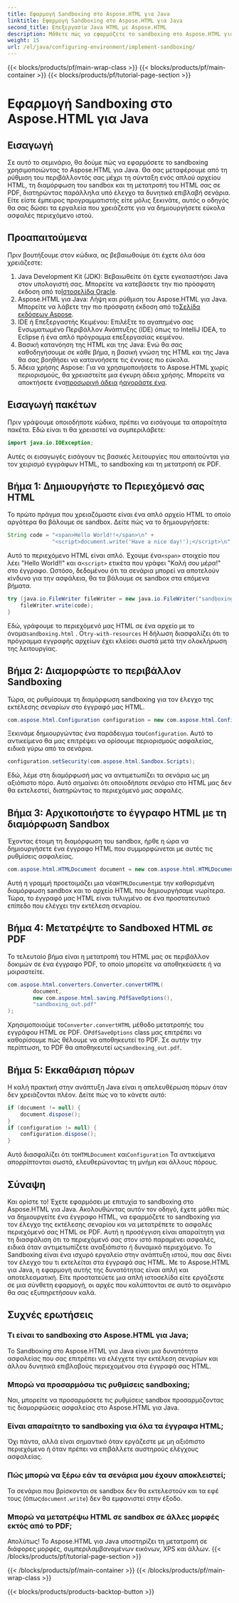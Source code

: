 ```yaml
---
title: Εφαρμογή Sandboxing στο Aspose.HTML για Java
linktitle: Εφαρμογή Sandboxing στο Aspose.HTML για Java
second_title: Επεξεργασία Java HTML με Aspose.HTML
description: Μάθετε πώς να εφαρμόζετε το sandboxing στο Aspose.HTML για Java για να ελέγχετε με ασφάλεια την εκτέλεση σεναρίων στα έγγραφά σας HTML και να τα μετατρέπετε σε PDF.
weight: 15
url: /el/java/configuring-environment/implement-sandboxing/
---
```


{{< blocks/products/pf/main-wrap-class >}}
{{< blocks/products/pf/main-container >}}
{{< blocks/products/pf/tutorial-page-section >}}

# Εφαρμογή Sandboxing στο Aspose.HTML για Java

## Εισαγωγή
Σε αυτό το σεμινάριο, θα δούμε πώς να εφαρμόσετε το sandboxing χρησιμοποιώντας το Aspose.HTML για Java. Θα σας μεταφέρουμε από τη ρύθμιση του περιβάλλοντός σας μέχρι τη σύνταξη ενός απλού αρχείου HTML, τη διαμόρφωση του sandbox και τη μετατροπή του HTML σας σε PDF, διατηρώντας παράλληλα υπό έλεγχο τα δυνητικά επιβλαβή σενάρια. Είτε είστε έμπειρος προγραμματιστής είτε μόλις ξεκινάτε, αυτός ο οδηγός θα σας δώσει τα εργαλεία που χρειάζεστε για να δημιουργήσετε εύκολα ασφαλές περιεχόμενο ιστού.
## Προαπαιτούμενα
Πριν βουτήξουμε στον κώδικα, ας βεβαιωθούμε ότι έχετε όλα όσα χρειάζεστε:
1.  Java Development Kit (JDK): Βεβαιωθείτε ότι έχετε εγκαταστήσει Java στον υπολογιστή σας. Μπορείτε να κατεβάσετε την πιο πρόσφατη έκδοση από το[Ιστοσελίδα Oracle](https://www.oracle.com/java/technologies/javase-downloads.html).
2.  Aspose.HTML για Java: Λήψη και ρύθμιση του Aspose.HTML για Java. Μπορείτε να λάβετε την πιο πρόσφατη έκδοση από το[Σελίδα εκδόσεων Aspose](https://releases.aspose.com/html/java/).
3. IDE ή Επεξεργαστής Κειμένου: Επιλέξτε το αγαπημένο σας Ενσωματωμένο Περιβάλλον Ανάπτυξης (IDE) όπως το IntelliJ IDEA, το Eclipse ή ένα απλό πρόγραμμα επεξεργασίας κειμένου.
4. Βασική κατανόηση της HTML και της Java: Ενώ θα σας καθοδηγήσουμε σε κάθε βήμα, η βασική γνώση της HTML και της Java θα σας βοηθήσει να κατανοήσετε τις έννοιες πιο εύκολα.
5.  Άδεια χρήσης Aspose: Για να χρησιμοποιήσετε το Aspose.HTML χωρίς περιορισμούς, θα χρειαστείτε μια έγκυρη άδεια χρήσης. Μπορείτε να αποκτήσετε ένα[προσωρινή άδεια](https://purchase.aspose.com/temporary-license/) ή[αγοράστε ένα](https://purchase.aspose.com/buy).

## Εισαγωγή πακέτων
Πριν γράψουμε οποιοδήποτε κώδικα, πρέπει να εισάγουμε τα απαραίτητα πακέτα. Εδώ είναι τι θα χρειαστεί να συμπεριλάβετε:
```java
import java.io.IOException;
```
Αυτές οι εισαγωγές εισάγουν τις βασικές λειτουργίες που απαιτούνται για τον χειρισμό εγγράφων HTML, το sandboxing και τη μετατροπή σε PDF.

## Βήμα 1: Δημιουργήστε το Περιεχόμενό σας HTML
Το πρώτο πράγμα που χρειαζόμαστε είναι ένα απλό αρχείο HTML το οποίο αργότερα θα βάλουμε σε sandbox. Δείτε πώς να το δημιουργήσετε:
```java
String code = "<span>Hello World!!</span>\n" +
              "<script>document.write('Have a nice day!');</script>\n";
```
 Αυτό το περιεχόμενο HTML είναι απλό. Έχουμε ένα`<span>` στοιχείο που λέει "Hello World!!" και α`<script>` ετικέτα που γράφει "Καλή σου μέρα!" στο έγγραφο. Ωστόσο, δεδομένου ότι τα σενάρια μπορεί να αποτελούν κίνδυνο για την ασφάλεια, θα τα βάλουμε σε sandbox στα επόμενα βήματα.
```java
try (java.io.FileWriter fileWriter = new java.io.FileWriter("sandboxing.html")) {
    fileWriter.write(code);
}
```
Εδώ, γράφουμε το περιεχόμενό μας HTML σε ένα αρχείο με το όνομα`sandboxing.html` . Ο`try-with-resources` Η δήλωση διασφαλίζει ότι το πρόγραμμα εγγραφής αρχείων έχει κλείσει σωστά μετά την ολοκλήρωση της λειτουργίας.
## Βήμα 2: Διαμορφώστε το περιβάλλον Sandboxing
Τώρα, ας ρυθμίσουμε τη διαμόρφωση sandboxing για τον έλεγχο της εκτέλεσης σεναρίων στο έγγραφό μας HTML.
```java
com.aspose.html.Configuration configuration = new com.aspose.html.Configuration();
```
 Ξεκινάμε δημιουργώντας ένα παράδειγμα του`Configuration`. Αυτό το αντικείμενο θα μας επιτρέψει να ορίσουμε περιορισμούς ασφαλείας, ειδικά γύρω από τα σενάρια.
```java
configuration.setSecurity(com.aspose.html.Sandbox.Scripts);
```
Εδώ, λέμε στη διαμόρφωσή μας να αντιμετωπίζει τα σενάρια ως μη αξιόπιστο πόρο. Αυτό σημαίνει ότι οποιοδήποτε σενάριο στο HTML μας δεν θα εκτελεστεί, διατηρώντας το περιεχόμενό μας ασφαλές.
## Βήμα 3: Αρχικοποιήστε το έγγραφο HTML με τη διαμόρφωση Sandbox
Έχοντας έτοιμη τη διαμόρφωση του sandbox, ήρθε η ώρα να δημιουργήσετε ένα έγγραφο HTML που συμμορφώνεται με αυτές τις ρυθμίσεις ασφαλείας.
```java
com.aspose.html.HTMLDocument document = new com.aspose.html.HTMLDocument("sandboxing.html", configuration);
```
 Αυτή η γραμμή προετοιμάζει μια νέα`HTMLDocument`με την καθορισμένη διαμόρφωση sandbox και το αρχείο HTML που δημιουργήσαμε νωρίτερα. Τώρα, το έγγραφό μας HTML είναι τυλιγμένο σε ένα προστατευτικό επίπεδο που ελέγχει την εκτέλεση σεναρίου.
## Βήμα 4: Μετατρέψτε το Sandboxed HTML σε PDF
Το τελευταίο βήμα είναι η μετατροπή του HTML μας σε περιβάλλον δοκιμών σε ένα έγγραφο PDF, το οποίο μπορείτε να αποθηκεύσετε ή να μοιραστείτε.
```java
com.aspose.html.converters.Converter.convertHTML(
        document,
        new com.aspose.html.saving.PdfSaveOptions(),
        "sandboxing_out.pdf"
);
```
 Χρησιμοποιούμε το`Converter.convertHTML` μέθοδο μετατροπής του εγγράφου HTML σε PDF. Ο`PdfSaveOptions` class μας επιτρέπει να καθορίσουμε πώς θέλουμε να αποθηκευτεί το PDF. Σε αυτήν την περίπτωση, το PDF θα αποθηκευτεί ως`sandboxing_out.pdf`.
## Βήμα 5: Εκκαθάριση πόρων
Η καλή πρακτική στην ανάπτυξη Java είναι η απελευθέρωση πόρων όταν δεν χρειάζονται πλέον. Δείτε πώς να το κάνετε αυτό:
```java
if (document != null) {
    document.dispose();
}
if (configuration != null) {
    configuration.dispose();
}
```
 Αυτό διασφαλίζει ότι το`HTMLDocument` και`Configuration` Τα αντικείμενα απορρίπτονται σωστά, ελευθερώνοντας τη μνήμη και άλλους πόρους.

## Σύναψη
Και ορίστε το! Έχετε εφαρμόσει με επιτυχία το sandboxing στο Aspose.HTML για Java. Ακολουθώντας αυτόν τον οδηγό, έχετε μάθει πώς να δημιουργείτε ένα έγγραφο HTML, να εφαρμόζετε το sandboxing για τον έλεγχο της εκτέλεσης σεναρίου και να μετατρέπετε το ασφαλές περιεχόμενό σας HTML σε PDF. Αυτή η προσέγγιση είναι απαραίτητη για τη διασφάλιση ότι το περιεχόμενό σας στον ιστό παραμένει ασφαλές, ειδικά όταν αντιμετωπίζετε αναξιόπιστο ή δυναμικό περιεχόμενο.
Το Sandboxing είναι ένα ισχυρό εργαλείο στην ανάπτυξη ιστού, που σας δίνει τον έλεγχο του τι εκτελείται στα έγγραφά σας HTML. Με το Aspose.HTML για Java, η εφαρμογή αυτής της δυνατότητας είναι απλή και αποτελεσματική. Είτε προστατεύετε μια απλή ιστοσελίδα είτε εργάζεστε σε μια σύνθετη εφαρμογή, οι αρχές που καλύπτονται σε αυτό το σεμινάριο θα σας εξυπηρετήσουν καλά.
## Συχνές ερωτήσεις
### Τι είναι το sandboxing στο Aspose.HTML για Java;
Το Sandboxing στο Aspose.HTML για Java είναι μια δυνατότητα ασφαλείας που σας επιτρέπει να ελέγχετε την εκτέλεση σεναρίων και άλλου δυνητικά επιβλαβούς περιεχομένου στα έγγραφά σας HTML.
### Μπορώ να προσαρμόσω τις ρυθμίσεις sandboxing;
Ναι, μπορείτε να προσαρμόσετε τις ρυθμίσεις sandbox προσαρμόζοντας τις διαμορφώσεις ασφαλείας στο Aspose.HTML για Java.
### Είναι απαραίτητο το sandboxing για όλα τα έγγραφα HTML;
Όχι πάντα, αλλά είναι σημαντικό όταν εργάζεστε με μη αξιόπιστο περιεχόμενο ή όταν πρέπει να επιβάλλετε αυστηρούς ελέγχους ασφαλείας.
### Πώς μπορώ να ξέρω εάν τα σενάρια μου έχουν αποκλειστεί;
 Τα σενάρια που βρίσκονται σε sandbox δεν θα εκτελεστούν και τα εφέ τους (όπως`document.write`) δεν θα εμφανιστεί στην έξοδο.
### Μπορώ να μετατρέψω HTML σε sandbox σε άλλες μορφές εκτός από το PDF;
Απολύτως! Το Aspose.HTML για Java υποστηρίζει τη μετατροπή σε διάφορες μορφές, συμπεριλαμβανομένων εικόνων, XPS και άλλων.
{{< /blocks/products/pf/tutorial-page-section >}}

{{< /blocks/products/pf/main-container >}}
{{< /blocks/products/pf/main-wrap-class >}}

{{< blocks/products/products-backtop-button >}}

